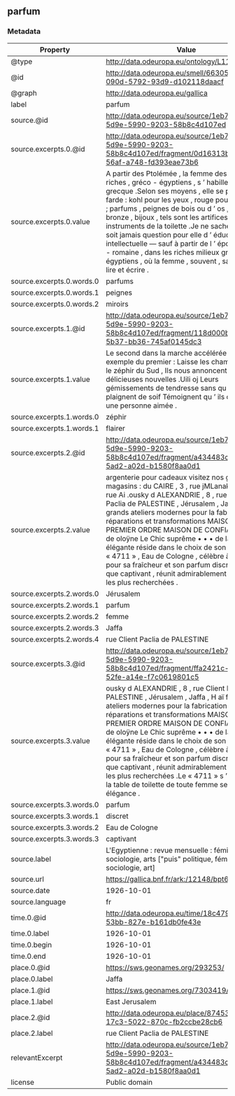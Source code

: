 ## parfum

### Metadata

| Property | Value |
| -------- | ----- |
| @type | http://data.odeuropa.eu/ontology/L11_Smell |
| @id | http://data.odeuropa.eu/smell/66305d66-090d-5792-93d9-d102118daacf |
| @graph | http://data.odeuropa.eu/gallica |
| label | parfum |
| source.@id | http://data.odeuropa.eu/source/1eb78e96-5d9e-5990-9203-58b8c4d107ed |
| source.excerpts.0.@id | http://data.odeuropa.eu/source/1eb78e96-5d9e-5990-9203-58b8c4d107ed/fragment/0d16313b-e0f0-56af-a748-fd393eae73b6 |
| source.excerpts.0.value | A partir des Ptolémée , la femme des milieux riches , gréco - égyptiens , s ’ habille à la grecque .Selon ses moyens , elle se pare et se farde : kohl pour les yeux , rouge pour les lèvres ; parfums , peignes de bois ou d ’ os , miroirs de bronze , bijoux , tels sont les artifices ou les instruments de la toilette .Je ne sache pas qu ’ il soit jamais question pour elle d ’ éducation intellectuelle — sauf à partir de l ’ époque gréco - romaine , dans les riches milieux gréco - égyptiens , où la femme , souvent , sait au moins lire et écrire . |
| source.excerpts.0.words.0 | parfums |
| source.excerpts.0.words.1 | peignes |
| source.excerpts.0.words.2 | miroirs |
| source.excerpts.1.@id | http://data.odeuropa.eu/source/1eb78e96-5d9e-5990-9203-58b8c4d107ed/fragment/118d000b-d70b-5b37-bb36-745af0145dc3 |
| source.excerpts.1.value | Le second dans la marche accélérée .Voici une exemple du premier : Laisse les chameaux flairer le zéphir du Sud , Ils nous annoncent de délicieuses nouvelles .Uili oj Leurs gémissements de tendresse sans qu ’ ils ne se plaignent de soif Témoignent qu ’ ils ont quitté une personne aimée . |
| source.excerpts.1.words.0 | zéphir |
| source.excerpts.1.words.1 | flairer |
| source.excerpts.2.@id | http://data.odeuropa.eu/source/1eb78e96-5d9e-5990-9203-58b8c4d107ed/fragment/a434483d-004d-5ad2-a02d-b1580f8aa0d1 |
| source.excerpts.2.value | argenterie pour cadeaux visitez nos grands magasins : du CAIRE , 3 , rue jMLanakli et 3p , rue Ai .ousky d ALEXANDRIE , 8 , rue Client Paclia de PALESTINE , Jérusalem , Jaffa , H aï fia grands ateliers modernes pour la fabrication , réparations et transformations MAISON DE PREMIER ORDRE MAISON DE CONFIANCE Eau de oloÿne Le Chic suprême • • • de la femme élégante réside dans le choix de son parfum .Le « 4711 » , Eau de Cologne , célèbre à juste titre pour sa fraîcheur et son parfum discret autant que captivant , réunit admirablement les qualités les plus recherchées . |
| source.excerpts.2.words.0 | Jérusalem |
| source.excerpts.2.words.1 | parfum |
| source.excerpts.2.words.2 | femme |
| source.excerpts.2.words.3 | Jaffa |
| source.excerpts.2.words.4 | rue Client Paclia de PALESTINE |
| source.excerpts.3.@id | http://data.odeuropa.eu/source/1eb78e96-5d9e-5990-9203-58b8c4d107ed/fragment/ffa2421c-266a-52fe-a14e-f7c0619801c5 |
| source.excerpts.3.value | ousky d ALEXANDRIE , 8 , rue Client Paclia de PALESTINE , Jérusalem , Jaffa , H aï fia grands ateliers modernes pour la fabrication , réparations et transformations MAISON DE PREMIER ORDRE MAISON DE CONFIANCE Eau de oloÿne Le Chic suprême • • • de la femme élégante réside dans le choix de son parfum .Le « 4711 » , Eau de Cologne , célèbre à juste titre pour sa fraîcheur et son parfum discret autant que captivant , réunit admirablement les qualités les plus recherchées .Le « 4711 » s ’ impose sur la table de toilette de toute femme se piquant d ’ élégance . |
| source.excerpts.3.words.0 | parfum |
| source.excerpts.3.words.1 | discret |
| source.excerpts.3.words.2 | Eau de Cologne |
| source.excerpts.3.words.3 | captivant |
| source.label | L'Egyptienne : revue mensuelle : féminisme, sociologie, arts ["puis" politique, féminisme, sociologie, art] |
| source.url | https://gallica.bnf.fr/ark:/12148/bpt6k9105828f |
| source.date | 1926-10-01 |
| source.language | fr |
| time.0.@id | http://data.odeuropa.eu/time/18c479a4-661b-53bb-827e-b161db0fe43e |
| time.0.label | 1926-10-01 |
| time.0.begin | 1926-10-01 |
| time.0.end | 1926-10-01 |
| place.0.@id | https://sws.geonames.org/293253/ |
| place.0.label | Jaffa |
| place.1.@id | https://sws.geonames.org/7303419/ |
| place.1.label | East Jerusalem |
| place.2.@id | http://data.odeuropa.eu/place/87453b5a-17c3-5022-870c-fb2ccbe28cb6 |
| place.2.label | rue Client Paclia de PALESTINE |
| relevantExcerpt | http://data.odeuropa.eu/source/1eb78e96-5d9e-5990-9203-58b8c4d107ed/fragment/a434483d-004d-5ad2-a02d-b1580f8aa0d1 |
| license | Public domain |
